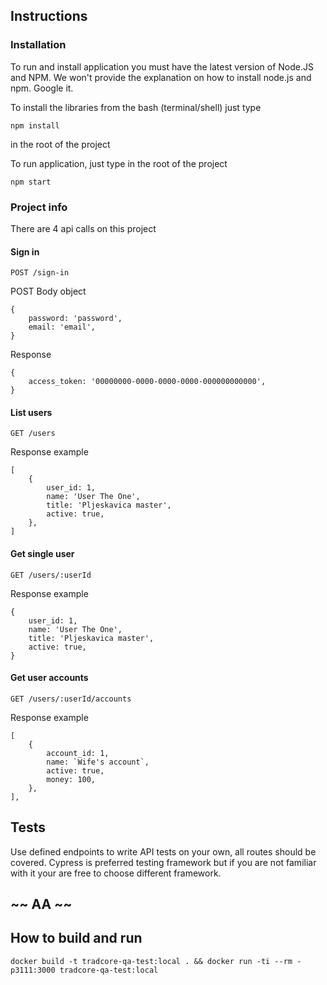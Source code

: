 ## Instructions

### Installation

To run and install application you must have the latest version of Node.JS and NPM.
We won't provide the explanation on how to install node.js and npm. Google it.

To install the libraries from the bash (terminal/shell) just type
```
npm install
```
in the root of the project

To run application, just type in the root of the project

```
npm start
```


### Project info
There are 4 api calls on this project

#### Sign in
```
POST /sign-in
```

POST Body object
```
{
    password: 'password',
    email: 'email',
}
```

Response
```
{
    access_token: '00000000-0000-0000-0000-000000000000',
}
```



#### List users

```
GET /users
```

Response example
```
[
    {
        user_id: 1,
        name: 'User The One',
        title: 'Pljeskavica master',
        active: true,
    },
]
```



#### Get single user
```
GET /users/:userId
```

Response example
```
{
    user_id: 1,
    name: 'User The One',
    title: 'Pljeskavica master',
    active: true,
}
```

#### Get user accounts

```
GET /users/:userId/accounts
```

Response example
```
[
    {
        account_id: 1,
        name: `Wife's account`,
        active: true,
        money: 100,
    },
],
```

## Tests

Use defined endpoints to write API tests on your own, all routes should be covered. Cypress is preferred testing framework but if you are not familiar with it your are free to choose different framework.

## ~~ AA ~~ 

## How to build and run
 
```
docker build -t tradcore-qa-test:local . && docker run -ti --rm -p3111:3000 tradcore-qa-test:local
```
